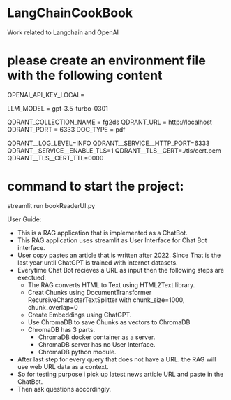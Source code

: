 # LangChainCookBook
Work related to Langchain and OpenAI

# please create an environment file with the following content


OPENAI_API_KEY_LOCAL=<YOUR Open AI Key.>

LLM_MODEL = gpt-3.5-turbo-0301

QDRANT_COLLECTION_NAME = fg2ds
QDRANT_URL = http://localhost
QDRANT_PORT = 6333
DOC_TYPE = pdf


QDRANT__LOG_LEVEL=INFO
QDRANT__SERVICE__HTTP_PORT=6333
QDRANT__SERVICE__ENABLE_TLS=1
QDRANT__TLS__CERT=./tls/cert.pem
QDRANT__TLS__CERT_TTL=0000



# command to start the project:

streamlit run bookReaderUI.py

User Guide:
- This is a RAG application that is implemented as a ChatBot.
- This RAG application uses streamlit as User Interface for Chat Bot interface.
- User copy pastes an article that is written after 2022. Since That is the last year until ChatGPT is trained with internet datasets.
- Everytime Chat Bot recieves a URL as input then the following steps are exectued: 
    - The RAG converts HTML to Text using HTML2Text library.
    - Creat Chunks using DocumentTransformer RecursiveCharacterTextSplitter with chunk_size=1000, chunk_overlap=0
    - Create Embeddings using ChatGPT. 
    - Use ChromaDB to save Chunks as vectors to ChromaDB
    - ChromaDB has 3 parts.
        - ChromaDB docker container as a server.
        - ChromaDB server has no User Interface.
        - ChromaDB python module.
- After last step for every query that does not have a URL. the RAG will use web URL data as a context.
- So for testing purpose i pick up latest news article URL and paste in the ChatBot. 
- Then ask questions accordingly. 

        